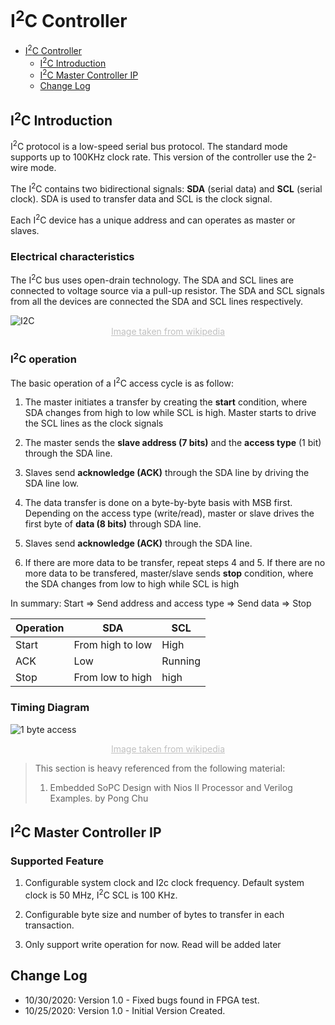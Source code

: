 # I<sup>2</sup>C Controller

- [I<sup>2</sup>C Controller](#isup2supc-controller)
  - [I<sup>2</sup>C Introduction](#isup2supc-introduction)
  - [I<sup>2</sup>C Master Controller IP](#isup2supc-master-controller-ip)
  - [Change Log](#change-log)

## I<sup>2</sup>C Introduction

I<sup>2</sup>C protocol is a low-speed serial bus protocol. The standard mode supports up to 100KHz clock rate. This version of the controller use the 2-wire mode.

The I<sup>2</sup>C contains two bidirectional signals: **SDA** (serial data) and **SCL** (serial clock). SDA is used to transfer data and SCL is the clock signal.

Each I<sup>2</sup>C device has a unique address and can operates as master or slaves.

### Electrical characteristics

The I<sup>2</sup>C bus uses open-drain technology. The SDA and SCL lines are connected to voltage source via a pull-up resistor. The SDA and SCL signals from all the devices are connected the SDA and SCL lines respectively.

<img src="https://upload.wikimedia.org/wikipedia/commons/3/3e/I2C.svg" alt="I2C"   />

<center style="font-size:14px;color:#C0C0C0;text-decoration:underline">Image taken from wikipedia</center>

### I<sup>2</sup>C operation

The basic operation of a I<sup>2</sup>C access cycle is as follow:

1. The master initiates a transfer by creating the **start** condition, where SDA changes from high to low while SCL is high. Master starts to drive the SCL lines as the clock signals

2. The master sends the **slave address (7 bits)** and the **access type** (1 bit) through the SDA line.
3. Slaves send **acknowledge (ACK)** through the SDA line by driving the SDA line low.
4. The data transfer is done on a byte-by-byte basis with MSB first. Depending on the access type (write/read), master or slave drives the first byte of **data (8 bits)** through SDA line.
5. Slaves send **acknowledge (ACK)** through the SDA line.
6. If there are more data to be transfer, repeat steps 4 and 5. If there are no more data to be transfered, master/slave sends **stop** condition, where the SDA changes from low to high while SCL is high

In summary: Start   => Send address and access type => Send data => Stop

| Operation | SDA              | SCL     |
| --------- | ---------------- | ------- |
| Start     | From high to low | High    |
| ACK       | Low              | Running |
| Stop      | From low to high | high    |

### Timing Diagram

![1 byte access](https://upload.wikimedia.org/wikipedia/commons/6/64/I2C_data_transfer.svg)

<center style="font-size:14px;color:#C0C0C0;text-decoration:underline">Image taken from wikipedia</center>

> This section is heavy referenced from the following material: 
>
> 1. Embedded SoPC Design with Nios II Processor and Verilog Examples. by Pong Chu

## I<sup>2</sup>C Master Controller IP

### Supported Feature

1. Configurable system clock and I2c clock frequency. Default system clock is 50 MHz,  I<sup>2</sup>C SCL is 100 KHz.

2. Configurable byte size and number of bytes to transfer in each transaction. 

3. Only support write operation for now. Read will be added later

## Change Log

- 10/30/2020:  Version 1.0 - Fixed bugs found in FPGA test.
- 10/25/2020:  Version 1.0 - Initial Version Created.